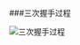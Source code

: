 ###三次握手过程






![三次握手过程](https://github.com/yigebanchengxuyuan/network-knowledge/blob/master/image/tcp%E4%B8%89%E6%AC%A1%E6%8F%A1%E6%89%8B.png)


